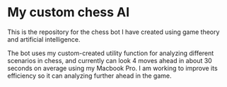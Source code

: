 # My custom chess AI

This is the repository for the chess bot I have created using game theory and artificial intelligence. 

The bot uses my custom-created utility function for analyzing different scenarios in chess, and currently can look 4 moves ahead in about 30 seconds on average using my Macbook Pro. I am working to improve its efficiency so it can analyzing further ahead in the game.
